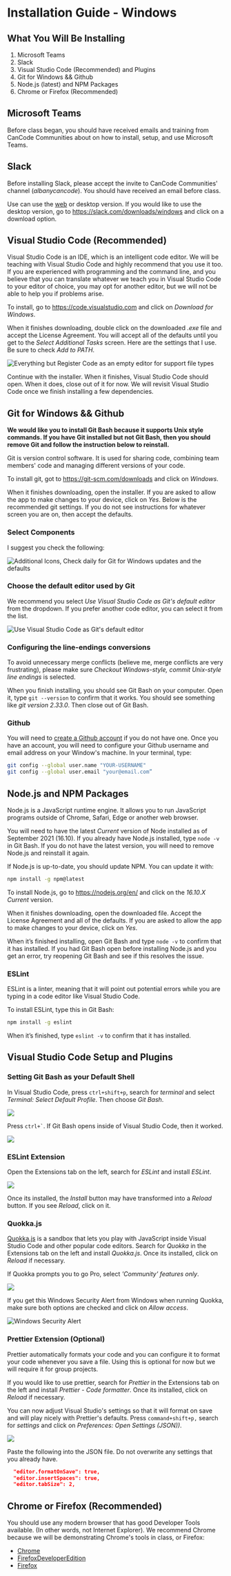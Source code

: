 # Installation Guide - Windows

## What You Will Be Installing

1. Microsoft Teams
2. Slack
3. Visual Studio Code (Recommended) and Plugins
4. Git for Windows && Github
5. Node.js (latest) and NPM Packages
6. Chrome or Firefox (Recommended)

## Microsoft Teams

Before class began, you should have received emails and training from CanCode Communities about on how to install, setup, and use Microsoft Teams.

## Slack

Before installing Slack, please accept the invite to CanCode Communities' channel (_albanycancode_). You should have received an email before class.

Use can use the [web](https://albanycancode.slack.com/) or desktop version. If you would like to use the desktop version, go to https://slack.com/downloads/windows and click on a download option.

## Visual Studio Code (Recommended)

Visual Studio Code is an IDE, which is an intelligent code editor. We will be teaching with Visual Studio Code and highly recommend that you use it too. If you are experienced with programming and the command line, and you believe that you can translate whatever we teach you in Visual Studio Code to your editor of choice, you may opt for another editor, but we will not be able to help you if problems arise.

To install, go to https://code.visualstudio.com and click on _Download for Windows_.

When it finishes downloading, double click on the downloaded _.exe_ file and accept the License Agreement. You will accept all of the defaults until you get to the _Select Additional Tasks_ screen. Here are the settings that I use. Be sure to check _Add to PATH_.

![Everything but Register Code as an empty editor for support file types](install-screens/vsocde-select-additional-tasks.png)

Continue with the installer. When it finishes, Visual Studio Code should open. When it does, close out of it for now. We will revisit Visual Studio Code once we finish installing a few dependencies.

## Git for Windows && Github

**We would like you to install Git Bash because it supports Unix style commands. If you have Git installed but not Git Bash, then you should remove Git and follow the instruction below to reinstall.**

Git is version control software. It is used for sharing code, combining team members' code and managing different versions of your code.

To install git, got to https://git-scm.com/downloads and click on _Windows_.

When it finishes downloading, open the installer. If you are asked to allow the app to make changes to your device, click on _Yes_. Below is the recommended git settings. If you do not see instructions for whatever screen you are on, then accept the defaults.

### Select Components

I suggest you check the following:

![Additional Icons, Check daily for Git for Windows updates and the defaults](install-screens/git-select-components.png)

### Choose the default editor used by Git

We recommend you select _Use Visual Studio Code as Git's default editor_ from the dropdown. If you prefer another code editor, you can select it from the list.

![Use Visual Studio Code as Git's default editor](install-screens/git-default-editor.png)

### Configuring the line-endings conversions

To avoid unnecessary merge conflicts (believe me, merge conflicts are very frustrating), please make sure _Checkout Windows-style, commit Unix-style line endings_ is selected.

When you finish installing, you should see Git Bash on your computer. Open it, type `git --version` to confirm that it works. You should see something like _git version 2.33.0_. Then close out of Git Bash.

### Github

You will need to [create a Github account](https://github.com/signup?ref_cta=Sign+up&ref_loc=header+logged+out&ref_page=%2F&source=header-home) if you do not have one. Once you have an account, you will need to configure your Github username and email address on your Window's machine. In your terminal, type:

```bash
git config --global user.name "YOUR-USERNAME"
git config --global user.email "your@email.com”
```

## Node.js and NPM Packages

Node.js is a JavaScript runtime engine. It allows you to run JavaScript programs outside of Chrome, Safari, Edge or another web browser.

You will need to have the latest _Current_ version of Node installed as of September 2021 (16.10). If you already have Node.js installed, type `node -v` in Git Bash. If you do not have the latest version, you will need to remove Node.js and reinstall it again.

If Node.js is up-to-date, you should update NPM. You can update it with:

```bash
npm install -g npm@latest
```

To install Node.js, go to https://nodejs.org/en/ and click on the _16.10.X Current_ version.

When it finishes downloading, open the downloaded file. Accept the License Agreement and all of the defaults. If you are asked to allow the app to make changes to your device, click on _Yes_.

When it’s finished installing, open Git Bash and type `node -v` to confirm that it has installed. If you had Git Bash open before installing Node.js and you get an error, try reopening Git Bash and see if this resolves the issue.

### ESLint

ESLint is a linter, meaning that it will point out potential errors while you are typing in a code editor like Visual Studio Code.

To install ESLint, type this in Git Bash:

```bash
npm install -g eslint
```

When it’s finished, type `eslint -v` to confirm that it has installed.

## Visual Studio Code Setup and Plugins

### Setting Git Bash as your Default Shell

In Visual Studio Code, press `ctrl+shift+p`, search for _terminal_ and select _Terminal: Select Default Profile_. Then choose _Git Bash_.

![](install-screens/vscode-windows-shell.png)

Press `` ctrl+` ``. If Git Bash opens inside of Visual Studio Code, then it worked.

![](install-screens/vscode-git-bash.png)

### ESLint Extension

Open the Extensions tab on the left, search for _ESLint_ and install _ESLint_.

![](install-screens/vscode-eslint.png)

Once its installed, the _Install_ button may have transformed into a _Reload_ button. If you see _Reload_, click on it.

### Quokka.js

[Quokka.js](https://quokkajs.com/docs/?editor=vsc) is a sandbox that lets you play with JavaScript inside Visual Studio Code and other popular code editors. Search for _Quokka_ in the Extensions tab on the left and install _Quokka.js_. Once its installed, click on _Reload_ if necessary.

If Quokka prompts you to go Pro, select _'Community' features only_.

![](install-screens/vscode-quokka-prompt.png)

If you get this Windows Security Alert from Windows when running Quokka, make sure both options are checked and click on _Allow access_.

![Windows Security Alert](install-screens/quokka-windows-alert.png)

### Prettier Extension (Optional)

Prettier automatically formats your code and you can configure it to format your code whenever you save a file. Using this is optional for now but we will require it for group projects.

If you would like to use prettier, search for _Prettier_ in the Extensions tab on the left and install _Prettier - Code formatter_. Once its installed, click on _Reload_ if necessary.

You can now adjust Visual Studio's settings so that it will format on save and will play nicely with Prettier's defaults. Press `command+shift+p,` search for _settings_ and click on _Preferences: Open Settings (JSON))_.

![](install-screens/settings-search.png)

Paste the following into the JSON file. Do not overwrite any settings that you already have.

```json
  "editor.formatOnSave": true,
  "editor.insertSpaces": true,
  "editor.tabSize": 2,
```

## Chrome or Firefox (Recommended)

You should use any modern browser that has good Developer Tools available. (In other words, not Internet Explorer). We recommend Chrome because we will be demonstrating Chrome's tools in class, or Firefox:

- [Chrome](https://www.google.com/chrome/)
- [FirefoxDeveloperEdition](https://www.mozilla.org/en-US/firefox/developer/)
- [Firefox](https://www.mozilla.org/en-US/firefox/)
